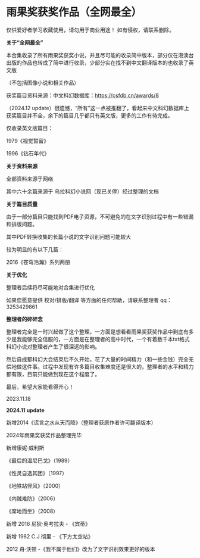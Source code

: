 # 雨果奖获奖作品（全网最全）
仅供爱好者学习收藏使用，请勿用于商业用途！
如有侵权，请联系删除。

**关于“全网最全”**

本合集收录了所有雨果奖获奖小说，并且尽可能的收录简中版本，部分仅在港澳台出版的作品也转成了简中进行收录，少部分实在找不到中文翻译版本的也收录了英文版

（不包括图像小说和相关作品）

获奖篇目资料来源：中文科幻数据库：https://csfdb.cn/awards/8

（2024.12 update）很遗憾，“所有”这一点被推翻了，看起来中文科幻数据库上获奖篇目并不全，余下的篇目几乎都只有英文版，更多的工作有待完成。

仅收录英文版篇目：

1979《视觉暂留》

1996《钻石年代》

**关于资料来源**

全部资料来源于网络

其中六十余篇来源于 乌拉科幻小说网（现已关停）经过整理的文档

**关于篇目质量**

由于一部分篇目只能找到PDF电子资源，不可避免的在文字识别过程中有一些错漏和排版问题。

其中PDF转换收集的长篇小说的文字识别问题可能较大

较为明显的有以下几篇：

2016《苍穹浩瀚》系列两册

**关于优化**

整理者后续将尽可能地对合集进行优化

如果您愿意提供 校对/排版/翻译 等方面的任何帮助，请联系整理者 qq：3253429861

**整理者的碎碎念**

整理者完全是一时兴起做了这个整理，一方面是想看看雨果奖获奖作品中到底有多少是我能够完全信服的，一方面是在整理者的高中时代，一个有着数千本txt格式科幻小说对整理者产生了很深远的影响。

然后自成都科幻大会结束后不久开始，花了大量的时间精力（和一些金钱）完全无偿地做这件事。过程中发现有许多篇目收集难度还是很大的，整理者的水平和精力都有限，目前只能做到现在这个程度了。

最后，希望大家能看得开心！

2023.11.18

**2024.11 update**

新增2014《谎言之水从天而降》（整理者获原作者许可翻译版本）

2024年雨果奖获奖作品整理完毕

新增康妮·威利斯

《最后的温尼巴戈》（1989）

《性灵自选其团》（1997）

《地铁站怪风》（2000）

《内贼难防》（2006）

《席地而坐》（2008）

新增 2016 尼狄·奥考拉夫 - 《宾蒂》

新增 1982 C.J.彻里 - 《下方太空站》

2012 舟·沃顿 -《我不属于他们》改为了文字识别效果更好的版本
